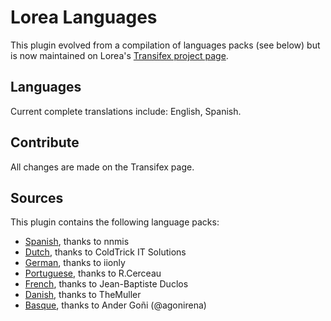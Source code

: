 # Lorea Languages

This plugin evolved from a compilation of languages packs (see below) but is now maintained on Lorea's [Transifex project page](https://www.transifex.com/projects/p/lorea/).

## Languages

Current complete translations include: English, Spanish.

## Contribute

All changes are made on the Transifex page.

## Sources

This plugin contains the following language packs:

-  [Spanish](http://community.elgg.org/pg/plugins/project/791438/developer/nnimis/espaol-spanish-language-pack-v18), thanks to nnmis
-  [Dutch](http://community.elgg.org/pg/plugins/project/802303/developer/jeabakker/dutch-translation-for-elgg-18), thanks to ColdTrick IT Solutions
-  [German](http://community.elgg.org/pg/plugins/project/788318/developer/iionly/german-language-pack-for-elgg-182), thanks to iionly
-  [Portuguese](http://community.elgg.org/pg/plugins/release/832562/developer/rcerceau/elgg-18-and-elgg-17-1714-and-181-brazilian-portuguese-language-and-improved-translationbrowser-plugin), thanks to R.Cerceau
-  [French](http://community.elgg.org/pg/plugins/project/823113/developer/Duclos/french-translation-for-elgg-v181), thanks to Jean-Baptiste Duclos
-  [Danish](http://community.elgg.org/pg/plugins/project/868128/developer/TheMuller/danish-language-pack-184), thanks to TheMuller
-  [Basque](http://community.elgg.org/plugins/892053/1.1/basque-language-pack-18), thanks to Ander Goñi (@agonirena)
